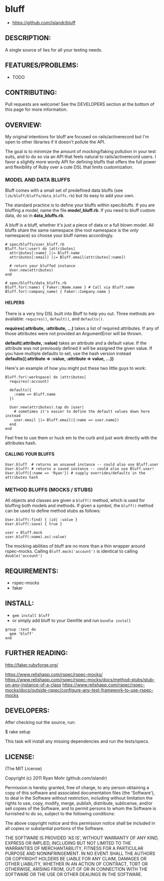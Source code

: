 # bluff

* https://github.com/islandr/bluff

## DESCRIPTION:

A single source of lies for all your testing needs.

## FEATURES/PROBLEMS:

* TODO

## CONTRIBUTING:

Pull requests are welcome!  See the DEVELOPERS section at the bottom of this page for more information.

## OVERVIEW:

My original intentions for bluff are focused on rails/activerecord but I'm open
to other libraries if it doesn't pollute the API.

The goal is to minimize the amount of mocking/faking pollution in your test suits,
and to do so via an API that feels natural to rails/activerecord users.  I favor
a slightly more wordy API for defining bluffs that offers the full power and flexibility
of Ruby over a cute DSL that limits customization.

### MODEL AND DATA BLUFFS

Bluff comes with a small set of predefined data bluffs (see `lib/bluff/bluffs/data_bluffs.rb`) 
but its easy to add your own.

The standard practice is to define your bluffs within spec/bluffs.  If you are
bluffing a model, name the file **_model_\_bluff.rb**.  If you need to bluff custom
data, do so in **data_bluffs.rb**.

A bluff is a bluff, whether it's just a piece of data or a full blown model.  All bluffs
share the same namespace (the root namespace is the *only* namespace) so choose your bluff 
names accordingly.

```
# spec/bluffs/user_bluff.rb
Bluff.for(:user) do |attributes|
  attributes[:name] ||= Bluff.name
  attributes[:email] ||= Bluff.email(attributes[:name])
  
  # return your bluffed instance
  User.new(attributes)
end

# spec/bluffs/data_bluffs.rb
Bluff.for(:name) { Faker::Name.name } # Call via Bluff.name
Bluff.for(:company_name) { Faker::Company.name }
```

#### HELPERS

There is a very tiny DSL built into Bluff to help you out.  Three methods are available:
`requires()`, `default()`, and `defaults()`.

**requires(:attribute, :attribute, ...)** takes a list of required attributes. If any of those attributes were not
provided an ArgumentError will be thrown.

**default(:attribute, :value)** takes an attribute and a default value. If the attribute was not previously defined
it will be assigned the given value.  If you have multiple defaults to set, use the hash version instead **defaults({:attribute => :value, :attribute => value, ...})**

Here's an example of how you might put these two little guys to work:

```
Bluff.for(:workspace) do |attributes|
  requires(:account)
  
  defaults({
    :name => Bluff.name
  })

  User.new(attributes).tap do |user|
    # sometimes it's easier to define the default values down here instead
    user.email ||= Bluff.email({:name => user.name})
  end
end
```

Feel free to use them or huck em to the curb and just work directly with the attributes hash.

#### CALLING YOUR BLUFFS

```
User.bluff  # returns an unsaved instance -- could also use Bluff.user
User.bluff! # returns a saved instance -- could also use Bluff.user!
User.bluff({:name => 'Ryan'}) # supply overrides/defaults in the attributes hash
```

### METHOD BLUFFS (MOCKS / STUBS)

All objects and classes are given a `bluff()` method, which is
used for bluffing both models and methods.  If given a symbol, the 
`bluff()` method can be used to define method stubs as follows:

```
User.bluff(:find) { |id| :value }
User.bluff(:save) { true }

user = Bluff.mock
user.bluff(:name).as(:value)
```

The mocking abilities of bluff are no more than a thin wrapper around
rspec-mocks.  Calling `Bluff.mock('account')` is identical to calling `double('account')`

## REQUIREMENTS:

* rspec-mocks
* faker

## INSTALL:

* `gem install bluff`
* or simply add bluff to your Gemfile and run `bundle install`

```
group :test do
  gem 'bluff'
end
```

## FURTHER READING:

http://faker.rubyforge.org/

https://www.relishapp.com/rspec/rspec-mocks/
https://www.relishapp.com/rspec/rspec-mocks/docs/method-stubs/stub-on-any-instance-of-a-class
https://www.relishapp.com/rspec/rspec-mocks/docs/outside-rspec/configure-any-test-framework-to-use-rspec-mocks

## DEVELOPERS:

After checking out the source, run:

  $ rake setup

This task will install any missing dependencies and run the tests/specs.

## LICENSE:

(The MIT License)

Copyright (c) 2011 Ryan Mohr (github.com/islandr)

Permission is hereby granted, free of charge, to any person obtaining
a copy of this software and associated documentation files (the
'Software'), to deal in the Software without restriction, including
without limitation the rights to use, copy, modify, merge, publish,
distribute, sublicense, and/or sell copies of the Software, and to
permit persons to whom the Software is furnished to do so, subject to
the following conditions:

The above copyright notice and this permission notice shall be
included in all copies or substantial portions of the Software.

THE SOFTWARE IS PROVIDED 'AS IS', WITHOUT WARRANTY OF ANY KIND,
EXPRESS OR IMPLIED, INCLUDING BUT NOT LIMITED TO THE WARRANTIES OF
MERCHANTABILITY, FITNESS FOR A PARTICULAR PURPOSE AND NONINFRINGEMENT.
IN NO EVENT SHALL THE AUTHORS OR COPYRIGHT HOLDERS BE LIABLE FOR ANY
CLAIM, DAMAGES OR OTHER LIABILITY, WHETHER IN AN ACTION OF CONTRACT,
TORT OR OTHERWISE, ARISING FROM, OUT OF OR IN CONNECTION WITH THE
SOFTWARE OR THE USE OR OTHER DEALINGS IN THE SOFTWARE.
